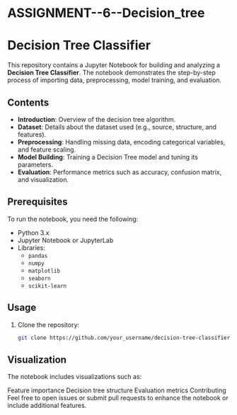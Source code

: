 # ASSIGNMENT--6--Decision_tree
# Decision Tree Classifier

This repository contains a Jupyter Notebook for building and analyzing a **Decision Tree Classifier**. The notebook demonstrates the step-by-step process of importing data, preprocessing, model training, and evaluation.

## Contents

- **Introduction**: Overview of the decision tree algorithm.
- **Dataset**: Details about the dataset used (e.g., source, structure, and features).
- **Preprocessing**: Handling missing data, encoding categorical variables, and feature scaling.
- **Model Building**: Training a Decision Tree model and tuning its parameters.
- **Evaluation**: Performance metrics such as accuracy, confusion matrix, and visualization.

## Prerequisites

To run the notebook, you need the following:

- Python 3.x
- Jupyter Notebook or JupyterLab
- Libraries:
  - `pandas`
  - `numpy`
  - `matplotlib`
  - `seaborn`
  - `scikit-learn`

## Usage

1. Clone the repository:
   ```bash
   git clone https://github.com/your_username/decision-tree-classifier.git


## Visualization
The notebook includes visualizations such as:

Feature importance
Decision tree structure
Evaluation metrics
Contributing
Feel free to open issues or submit pull requests to enhance the notebook or include additional features.
